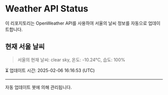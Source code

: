 
# Weather API Status

이 리포지토리는 OpenWeather API를 사용하여 서울의 날씨 정보를 자동으로 업데이트합니다.

## 현재 서울 날씨
> 서울의 현재 날씨: clear sky, 온도: -10.24°C, 습도: 100%

⏳ 업데이트 시간: 2025-02-06 16:16:53 (UTC)

---
자동 업데이트 봇에 의해 관리됩니다.
